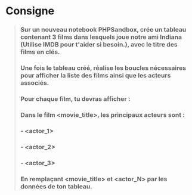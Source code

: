 # Consigne

>### Sur un nouveau notebook PHPSandbox, crée un tableau contenant 3 films dans lesquels joue notre ami Indiana (Utilise IMDB pour t'aider si besoin.), avec le titre des films en clés.
> ### Une fois le tableau créé, réalise les boucles nécessaires pour afficher la liste des films ainsi que les acteurs associés.
> ### Pour chaque film, tu devras afficher :
> ### Dans le film <movie_title>, les principaux acteurs sont :
> ### - <actor_1>
> ### - <actor_2>
> ### - <actor_3>
> ### En remplaçant <movie_title> et <actor_N> par les données de ton tableau.
